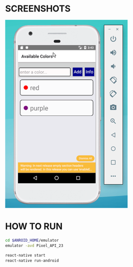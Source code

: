 # SCREENSHOTS

![Overview](screenshots/ColorList.gif)

# HOW TO RUN

```bash
cd $ANROID_HOME/emulator
emulator -avd Pixel_API_23
```

```bash
react-native start
react-native run-android
```
